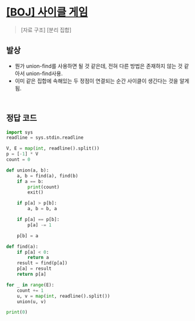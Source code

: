 # [[BOJ] 사이클 게임](https://www.acmicpc.net/problem/20040)

> [자료 구조] [분리 집합]

## 발상

- 뭔가 union-find를 사용하면 될 것 같은데, 전혀 다른 방법은 존재하지 않는 것 같아서 union-find사용.
- 이미 같은 집합에 속해있는 두 정점이 연결되는 순간 사이클이 생긴다는 것을 알게 됨.

## <br>정답 코드

```python
import sys
readline = sys.stdin.readline

V, E = map(int, readline().split())
p = [-1] * V
count = 0

def union(a, b):
    a, b = find(a), find(b)
    if a == b:
        print(count)
        exit()

    if p[a] > p[b]:
        a, b = b, a

    if p[a] == p[b]:
        p[a] -= 1

    p[b] = a

def find(a):
    if p[a] < 0:
        return a
    result = find(p[a])
    p[a] = result
    return p[a]

for _ in range(E):
    count += 1
    u, v = map(int, readline().split())
    union(u, v)

print(0)
```
